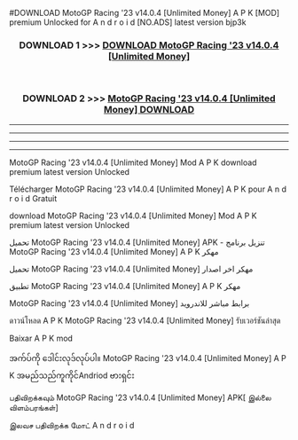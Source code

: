 #DOWNLOAD MotoGP Racing '23 v14.0.4  [Unlimited Money] A P K [MOD] premium Unlocked for A n d r o i d [NO.ADS] latest version bjp3k



<div align="center">

<h3>DOWNLOAD 1 >>> <a href="https://teeasianyam.web.app?sq=MotoGP Racing '23 v14.0.4  [Unlimited Money]">DOWNLOAD MotoGP Racing '23 v14.0.4  [Unlimited Money] </a></h3><br>

<h3>DOWNLOAD 2 >>> <a href="https://teeasianyam.web.app?sq=MotoGP Racing '23 v14.0.4  [Unlimited Money] ">MotoGP Racing '23 v14.0.4  [Unlimited Money]  DOWNLOAD </a></h3>

</div>


----------------------------------------------------------

----------------------------------------------------------

----------------------------------------------------------

----------------------------------------------------------


MotoGP Racing '23 v14.0.4  [Unlimited Money]  Mod A P K download premium latest version Unlocked

Télécharger MotoGP Racing '23 v14.0.4  [Unlimited Money]  A P K pour A n d r o i d Gratuit

download MotoGP Racing '23 v14.0.4  [Unlimited Money]  Mod A P K premium latest version Unlocked

تحميل MotoGP Racing '23 v14.0.4  [Unlimited Money]  APK - تنزيل برنامج MotoGP Racing '23 v14.0.4  [Unlimited Money]  A P K مهكر

تحميل MotoGP Racing '23 v14.0.4  [Unlimited Money]  مهكر اخر اصدار

تطبيق MotoGP Racing '23 v14.0.4  [Unlimited Money]  A P K مهكر

MotoGP Racing '23 v14.0.4  [Unlimited Money]  برابط مباشر للاندرويد

ดาวน์โหลด A P K MotoGP Racing '23 v14.0.4  [Unlimited Money]  รับเวอร์ชันล่าสุด

Baixar A P K mod

အက်ပ်ကို ဒေါင်းလုဒ်လုပ်ပါ။ MotoGP Racing '23 v14.0.4  [Unlimited Money]  A P K အမည်သည်ကူကိုင်Andriod ဗားရှင်း

பதிவிறக்கவும் MotoGP Racing '23 v14.0.4  [Unlimited Money]  APK[ இல்லை விளம்பரங்கள்] 
 
இலவச பதிவிறக்க மோட் A n d r o i d



